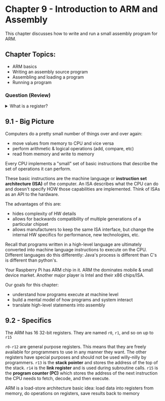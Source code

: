 # Chapter 9 - Introduction to ARM and Assembly

This chapter discusses how to write and run a small assembly program for ARM. 

## Chapter Topics:
* ARM basics
* Writing an assembly source program
* Assembling and loading a program
* Running a program

### Question (Review)
<details>
    <summary>
  What is a register?
    </summary>
A register is a part of the processor that holds a bit pattern. Processors have many registers.
</details>

## 9.1 - Big Picture 
Computers do a pretty small number of things over and over again: 
* move values from memory to CPU and vice versa
* perform arithmetic & logical operations (add, compare, etc)
* read from memory and write to memory

Every CPU implements a "small" set of basic instructions that describe the set of operations it can perform.

These basic instructions are the machine language or **instruction set architecture (ISA)** of the computer.
An ISA describes what the CPU can do and doesn't specify HOW those capabilities are implemented.  Think of ISAs as an API to the hardware.

The advantages of this are:
* hides complexity of HW details
* allows for backwards compatibility of multiple generations of a particular chipset
* allows manufacturers to keep the same ISA interface, but change the internal HW specifics for performance, new technologies, etc.

Recall that programs written in a high-level language are ultimately converted into machine language instructions to execute on the CPU. Different languages do this differently: Java's process is different than C's is different than python's.

Your Raspberry Pi has ARM chip in it.  ARM the dominates mobile & small device market.  Another major player is Intel and their x86 chips/ISA.

Our goals for this chapter:
* understand how programs execute at machine level
* build a mental model of how programs and system interact
* translate high-level statements into assembly

## 9.2 - Specifics

The ARM has 16 32-bit registers.  They are named `r0`, `r1`, and so on up to `r15`

`r0-r12` are general purpose registers.  This means that they are freely available for programmers to use in any manner they want.  The other registers have special purposes and should not be used willy-nilly by programmers. `r13` is the **stack pointer** and stores the address of the top of the stack.  `r14` is the **link register** and is used during subroutine calls.  `r15` is the **program counter (PC)** which stores the address of the next instruction the CPU needs to fetch, decode, and then execute.


ARM is a load-store architecture
	basic idea: load data into registers from memory, do operations on registers, save results back to memory
